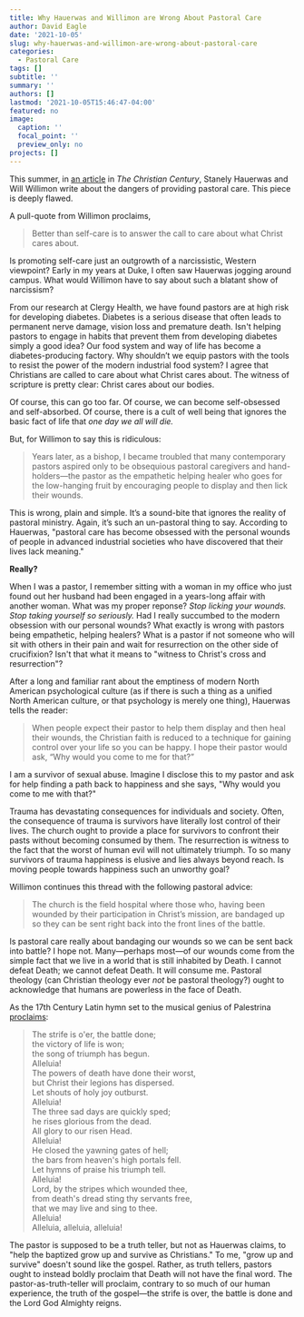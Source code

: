 ```yaml
---
title: Why Hauerwas and Willimon are Wrong About Pastoral Care
author: David Eagle
date: '2021-10-05'
slug: why-hauerwas-and-willimon-are-wrong-about-pastoral-care
categories:
  - Pastoral Care
tags: []
subtitle: ''
summary: ''
authors: []
lastmod: '2021-10-05T15:46:47-04:00'
featured: no
image:
  caption: ''
  focal_point: ''
  preview_only: no
projects: []
---
```


This summer, in [an article](https://www.christiancentury.org/article/interview/dangers-providing-pastoral-care) in *The Christian Century*, Stanely Hauerwas and Will Willimon write about the dangers of providing pastoral care. This piece is deeply flawed.

A pull-quote from Willimon proclaims, 

> Better than self-care is to answer the call to care about what Christ cares about.

Is promoting self-care just an outgrowth of a narcissistic, Western viewpoint? Early in my years at Duke, I often saw Hauerwas jogging around campus. What would Willimon have to say about such a blatant show of narcissism? 

From our research at Clergy Health, we have found pastors are at high risk for developing diabetes. Diabetes is a serious disease that often leads to permanent nerve damage, vision loss and premature death.  Isn't helping pastors to engage in habits that prevent them from developing diabetes simply a good idea? Our food system and way of life has become a diabetes-producing factory. Why shouldn’t we equip pastors with the tools to resist the power of the modern industrial food system? I agree that Christians are called to care about what Christ cares about. The witness of scripture is pretty clear: Christ cares about our bodies. 

Of course, this can go too far. Of course, we can become self-obsessed and self-absorbed. Of course, there is a cult of well being that ignores the basic fact of life that *one day we all will die.*
 
But, for Willimon to say this is ridiculous: 

> Years later, as a bishop, I became troubled that many contemporary pastors aspired only to be obsequious pastoral caregivers and hand-holders—the pastor as the empathetic helping healer who goes for the low-hanging fruit by encouraging people to display and then lick their wounds.

This is wrong, plain and simple. It’s a sound-bite that ignores the reality of pastoral ministry. Again, it’s such an un-pastoral thing to say. According to Hauerwas, "pastoral care has become obsessed with the personal wounds of people in advanced industrial societies who have discovered that their lives lack meaning."

**Really?**

When I was a pastor, I remember sitting with a woman in my office who just found out her husband had been engaged in a years-long affair with another woman. What was my proper reponse? *Stop licking your wounds.* *Stop taking yourself so seriously.* Had I really succumbed to the modern obsession with our personal wounds? What exactly is wrong with pastors being empathetic, helping healers? What is a pastor if not someone who will sit with others in their pain and wait for resurrection on the other side of crucifixion? Isn't that what it means to "witness to Christ's cross and resurrection"?
 
After a long and familiar rant about the emptiness of modern North American psychological culture (as if there is such a thing as a unified North American culture, or that psychology is merely one thing), Hauerwas tells the reader:

> When people expect their pastor to help them display and then heal their wounds, the Christian faith is reduced to a technique for gaining control over your life so you can be happy. I hope their pastor would ask, “Why would you come to me for that?”
 
I am a survivor of sexual abuse. Imagine I disclose this to my pastor and ask for help finding a path back to happiness and she says, "Why would you come to me with that?"

Trauma has devastating consequences for individuals and society. Often, the consequence of trauma is survivors have literally lost control of their lives. The church ought to provide a place for survivors to confront their pasts without becoming consumed by them. The resurrection is witness to the fact that the worst of human evil will not ultimately triumph. To so many survivors of trauma happiness is elusive and lies always beyond reach. Is moving people towards happiness such an unworthy goal?

Willimon continues this thread with the following pastoral advice:

> The church is the field hospital where those who, having been wounded by their participation in Christ’s mission, are bandaged up so they can be sent right back into the front lines of the battle.

Is pastoral care really about bandaging our wounds so we can be sent back into battle? I hope not. Many—perhaps most—of our wounds come from the simple fact that we live in a world that is still inhabited by Death. I cannot defeat Death; we cannot defeat Death. It will consume me. Pastoral theology (can Christian theology ever *not* be pastoral theology?) ought to acknowledge that humans are powerless in the face of Death.

As the 17th Century Latin hymn set to the musical genius of Palestrina [proclaims](https://hymnary.org/text/the_strife_is_oer_the_battle_done):

> The strife is o'er, the battle done;  
the victory of life is won;  
the song of triumph has begun.  
Alleluia!  
The powers of death have done their worst,  
but Christ their legions has dispersed.  
Let shouts of holy joy outburst.  
Alleluia!  
The three sad days are quickly sped;  
he rises glorious from the dead.  
All glory to our risen Head.  
Alleluia!  
He closed the yawning gates of hell;  
the bars from heaven's high portals fell.  
Let hymns of praise his triumph tell.  
Alleluia!  
Lord, by the stripes which wounded thee,  
from death's dread sting thy servants free,  
that we may live and sing to thee.  
Alleluia!  
Alleluia, alleluia, alleluia! 

The pastor is supposed to be a truth teller, but not as Hauerwas claims, to "help the baptized grow up and survive as Christians." To me, "grow up and survive" doesn't sound like the gospel. Rather, as truth tellers, pastors ought to instead boldly proclaim that Death will not have the final word. The pastor-as-truth-teller will proclaim, contrary to so much of our human experience, the truth of the gospel—the strife is over, the battle is done and the Lord God Almighty reigns.
